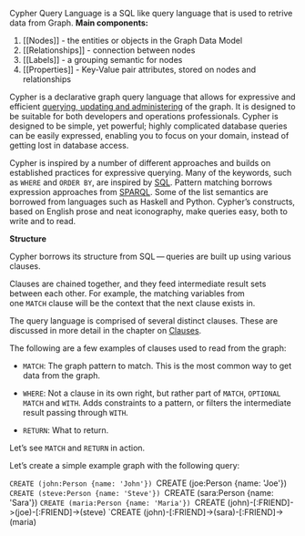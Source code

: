 Cypher Query Language is a SQL like query language that is used to retrive data from Graph. 
**Main components:** 
1. [[Nodes]] - the entities or objects in the Graph Data Model
2. [[Relationships]] - connection between nodes
3. [[Labels]] - a grouping semantic for nodes
4. [[Properties]] - Key-Value pair attributes, stored on nodes and relationships

Cypher is a declarative graph query language that allows for expressive and efficient [querying, updating and administering](https://neo4j.com/docs/cypher-manual/current/introduction/quering-updating-administering/) of the graph. It is designed to be suitable for both developers and operations professionals. Cypher is designed to be simple, yet powerful; highly complicated database queries can be easily expressed, enabling you to focus on your domain, instead of getting lost in database access.

Cypher is inspired by a number of different approaches and builds on established practices for expressive querying. Many of the keywords, such as `WHERE` and `ORDER BY`, are inspired by [SQL](http://en.wikipedia.org/wiki/SQL). Pattern matching borrows expression approaches from [SPARQL](http://en.wikipedia.org/wiki/SPARQL). Some of the list semantics are borrowed from languages such as Haskell and Python. Cypher’s constructs, based on English prose and neat iconography, make queries easy, both to write and to read.

**Structure**

Cypher borrows its structure from SQL — queries are built up using various clauses.

Clauses are chained together, and they feed intermediate result sets between each other. For example, the matching variables from one `MATCH` clause will be the context that the next clause exists in.

The query language is comprised of several distinct clauses. These are discussed in more detail in the chapter on [Clauses](https://neo4j.com/docs/cypher-manual/current/clauses/).

The following are a few examples of clauses used to read from the graph:

-   `MATCH`: The graph pattern to match. This is the most common way to get data from the graph.
    
-   `WHERE`: Not a clause in its own right, but rather part of `MATCH`, `OPTIONAL MATCH` and `WITH`. Adds constraints to a pattern, or filters the intermediate result passing through `WITH`.
    
-   `RETURN`: What to return.
    

Let’s see `MATCH` and `RETURN` in action.

Let’s create a simple example graph with the following query:

`CREATE (john:Person {name: 'John'})
`CREATE (joe:Person {name: 'Joe'})
`CREATE (steve:Person {name: 'Steve'})
`CREATE (sara:Person {name: 'Sara'})
`CREATE (maria:Person {name: 'Maria'})
`CREATE (john)-[:FRIEND]->(joe)-[:FRIEND]->(steve)
`CREATE (john)-[:FRIEND]->(sara)-[:FRIEND]->(maria)

